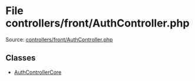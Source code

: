 File controllers/front/AuthController.php
=========

Source: [controllers/front/AuthController.php](https://github.com/PrestaShop/PrestaShop/blob/1.5.1.0/controllers/front/AuthController.php)


Classes
-------

* [AuthControllerCore](class.AuthControllerCore.md)

